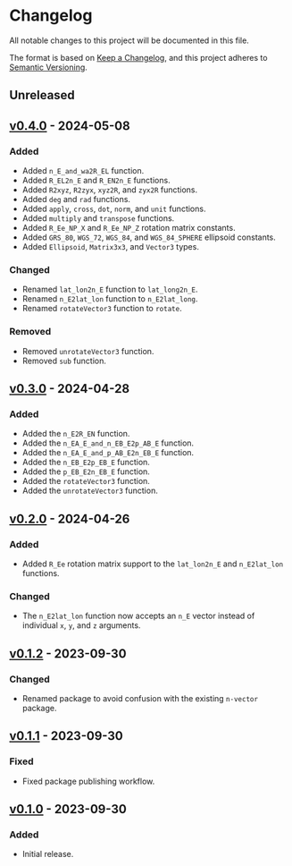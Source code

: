 # Changelog

All notable changes to this project will be documented in this file.

The format is based on [Keep a Changelog], and this project adheres to [Semantic
Versioning].

[keep a changelog]: https://keepachangelog.com/en/1.0.0/
[semantic versioning]: https://semver.org/spec/v2.0.0.html

## Unreleased

## [v0.4.0] - 2024-05-08

[v0.4.0]: https://github.com/ezzatron/nvector-js/releases/tag/v0.4.0

### Added

- Added `n_E_and_wa2R_EL` function.
- Added `R_EL2n_E` and `R_EN2n_E` functions.
- Added `R2xyz`, `R2zyx`, `xyz2R`, and `zyx2R` functions.
- Added `deg` and `rad` functions.
- Added `apply`, `cross`, `dot`, `norm`, and `unit` functions.
- Added `multiply` and `transpose` functions.
- Added `R_Ee_NP_X` and `R_Ee_NP_Z` rotation matrix constants.
- Added `GRS_80`, `WGS_72`, `WGS_84`, and `WGS_84_SPHERE` ellipsoid constants.
- Added `Ellipsoid`, `Matrix3x3`, and `Vector3` types.

### Changed

- Renamed `lat_lon2n_E` function to `lat_long2n_E`.
- Renamed `n_E2lat_lon` function to `n_E2lat_long`.
- Renamed `rotateVector3` function to `rotate`.

### Removed

- Removed `unrotateVector3` function.
- Removed `sub` function.

## [v0.3.0] - 2024-04-28

[v0.3.0]: https://github.com/ezzatron/nvector-js/releases/tag/v0.3.0

### Added

- Added the `n_E2R_EN` function.
- Added the `n_EA_E_and_n_EB_E2p_AB_E` function.
- Added the `n_EA_E_and_p_AB_E2n_EB_E` function.
- Added the `n_EB_E2p_EB_E` function.
- Added the `p_EB_E2n_EB_E` function.
- Added the `rotateVector3` function.
- Added the `unrotateVector3` function.

## [v0.2.0] - 2024-04-26

[v0.2.0]: https://github.com/ezzatron/nvector-js/releases/tag/v0.2.0

### Added

- Added `R_Ee` rotation matrix support to the `lat_lon2n_E` and `n_E2lat_lon`
  functions.

### Changed

- The `n_E2lat_lon` function now accepts an `n_E` vector instead of individual
  `x`, `y`, and `z` arguments.

## [v0.1.2] - 2023-09-30

[v0.1.2]: https://github.com/ezzatron/nvector-js/releases/tag/v0.1.2

### Changed

- Renamed package to avoid confusion with the existing `n-vector` package.

## [v0.1.1] - 2023-09-30

[v0.1.1]: https://github.com/ezzatron/nvector-js/releases/tag/v0.1.1

### Fixed

- Fixed package publishing workflow.

## [v0.1.0] - 2023-09-30

[v0.1.0]: https://github.com/ezzatron/nvector-js/releases/tag/v0.1.0

### Added

- Initial release.
